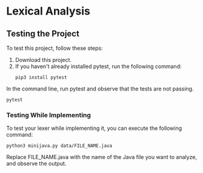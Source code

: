 # Lexical Analysis

## Testing the Project
To test this project, follow these steps:

1. Download this project.
2. If you haven't already installed pytest, run the following command:
   ```
   pip3 install pytest
   ```

In the command line, run pytest and observe that the tests are not passing.
```
pytest
```

### Testing While Implementing
To test your lexer while implementing it, you can execute the following command:
```
python3 minijava.py data/FILE_NAME.java
```
Replace FILE_NAME.java with the name of the Java file you want to analyze, and observe the output.
